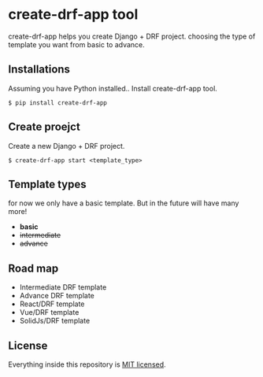 # create-drf-app tool


create-drf-app helps you create Django + DRF project. choosing the type of template you want from basic to advance. 



## Installations
Assuming you have Python installed..
Install create-drf-app tool.
```shell script
$ pip install create-drf-app
```

## Create proejct
Create a new Django + DRF project.
```shell script
$ create-drf-app start <template_type>
```

## Template types
for now we only have a basic template. But in the future will have many more!
- **basic**
- ~~intermediate~~
- ~~advance~~

## Road map
- Intermediate DRF template
- Advance DRF template
- React/DRF template
- Vue/DRF template
- SolidJs/DRF template


## License

Everything inside this repository is [MIT licensed](https://github.com/MohammedBajuaifer/create-drf-app/blob/master/README.md).

